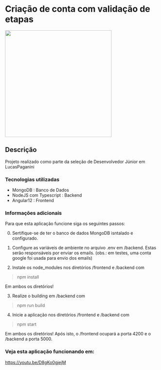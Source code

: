 # Criação de conta com validação de etapas

<img height="350" align="center" src="https://user-images.githubusercontent.com/54161035/174724652-ac3ddf8a-ef4d-4838-a554-ea14ee6237b6.png">

##

## Descrição

Projeto realizado como parte da seleção de Desenvolvedor Júnior em LucasPaganini

### Tecnologias utilizadas

- MongoDB : Banco de Dados
- NodeJS com Typescript : Backend
- Angular12 : Frontend

### Informações adicionais

Para que esta aplicação funcione siga os seguintes passos:

0. Sertifique-se de ter o banco de dados MongoDB isntalado e configurado.

1. Configure as variáveis de ambiente no arquivo .env em /backend. Estas serão responsáveis por enviar os emails.
(obs.: em testes, uma conta google foi usada para envio dos emails)

2. Instale os node_modules nos diretórios /frontend e /backend com
>npm install

Em ambos os diretórios!

3. Realize o building em /backend com
>npm run build

4. Inicie a aplicação nos diretórios /frontend e /backend com
>npm start

Em ambos os diretórios!
Após isto, o /frontend ocupará a porta 4200 e o /backend a porta 5000.

### Veja esta aplicação funcionando em:

https://youtu.be/D8gKo0gjejM
